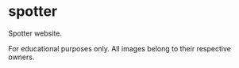 # spotter
Spotter website.

For educational purposes only. All images belong to their respective owners. 
